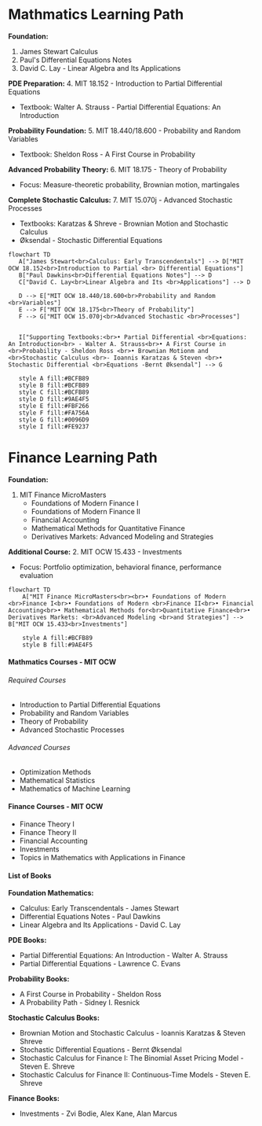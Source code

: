 # **Mathmatics Learning Path**

**Foundation:**

1. James Stewart Calculus
2. Paul's Differential Equations Notes
3. David C. Lay - Linear Algebra and Its Applications

**PDE Preparation:** 4. MIT 18.152 - Introduction to Partial Differential Equations

- Textbook: Walter A. Strauss - Partial Differential Equations: An Introduction

**Probability Foundation:** 5. MIT 18.440/18.600 - Probability and Random Variables

- Textbook: Sheldon Ross - A First Course in Probability

**Advanced Probability Theory:** 6. MIT 18.175 - Theory of Probability

- Focus: Measure-theoretic probability, Brownian motion, martingales

**Complete Stochastic Calculus:** 7. MIT 15.070j - Advanced Stochastic Processes

- Textbooks: Karatzas & Shreve - Brownian Motion and Stochastic Calculus
- Øksendal - Stochastic Differential Equations

```mermaid
flowchart TD
   A["James Stewart<br>Calculus: Early Transcendentals"] --> D["MIT OCW 18.152<br>Introduction to Partial <br> Differential Equations"]
   B["Paul Dawkins<br>Differential Equations Notes"] --> D
   C["David C. Lay<br>Linear Algebra and Its <br>Applications"] --> D

   D --> E["MIT OCW 18.440/18.600<br>Probability and Random <br>Variables"]
   E --> F["MIT OCW 18.175<br>Theory of Probability"]
   F --> G["MIT OCW 15.070j<br>Advanced Stochastic <br>Processes"]


   I["Supporting Textbooks:<br>• Partial Differential <br>Equations: An Introduction<br> - Walter A. Strauss<br>• A First Course in <br>Probability - Sheldon Ross <br>• Brownian Motionm and <br>Stochastic Calculus <br>- Ioannis Karatzas & Steven <br>• Stochastic Differential <br>Equations -Bernt Øksendal"] --> G

   style A fill:#BCFB89
   style B fill:#BCFB89
   style C fill:#BCFB89
   style D fill:#9AE4F5
   style E fill:#FBF266
   style F fill:#FA756A
   style G fill:#0096D9
   style I fill:#FE9237
```

# **Finance Learning Path**

**Foundation:**

1. MIT Finance MicroMasters
    - Foundations of Modern Finance I
    - Foundations of Modern Finance II
    - Financial Accounting
    - Mathematical Methods for Quantitative Finance
    - Derivatives Markets: Advanced Modeling and Strategies

**Additional Course:** 2. MIT OCW 15.433 - Investments

- Focus: Portfolio optimization, behavioral finance, performance evaluation

```mermaid
flowchart TD
    A["MIT Finance MicroMasters<br><br>• Foundations of Modern <br>Finance I<br>• Foundations of Modern <br>Finance II<br>• Financial Accounting<br>• Mathematical Methods for<br>Quantitative Finance<br>• Derivatives Markets: <br>Advanced Modeling <br>and Strategies"] --> B["MIT OCW 15.433<br>Investments"]

    style A fill:#BCFB89
    style B fill:#9AE4F5

```

#### Mathmatics Courses - MIT OCW

###### Required Courses

- Introduction to Partial Differential Equations
- Probability and Random Variables
- Theory of Probability
- Advanced Stochastic Processes

###### Advanced Courses

- Optimization Methods
- Mathematical Statistics
- Mathematics of Machine Learning

#### Finance Courses - MIT OCW

- Finance Theory I
- Finance Theory II
- Financial Accounting
- Investments
- Topics in Mathematics with Applications in Finance





#### List of Books

**Foundation Mathematics:**

- Calculus: Early Transcendentals - James Stewart
- Differential Equations Notes - Paul Dawkins
- Linear Algebra and Its Applications - David C. Lay

**PDE Books:**

- Partial Differential Equations: An Introduction - Walter A. Strauss
- Partial Differential Equations - Lawrence C. Evans

**Probability Books:**

- A First Course in Probability - Sheldon Ross
- A Probability Path - Sidney I. Resnick

**Stochastic Calculus Books:**

- Brownian Motion and Stochastic Calculus - Ioannis Karatzas & Steven Shreve
- Stochastic Differential Equations - Bernt Øksendal
- Stochastic Calculus for Finance I: The Binomial Asset Pricing Model - Steven E. Shreve
- Stochastic Calculus for Finance II: Continuous-Time Models - Steven E. Shreve

**Finance Books:**

- Investments - Zvi Bodie, Alex Kane, Alan Marcus
